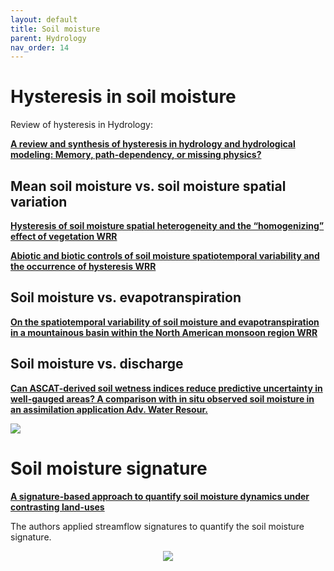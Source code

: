 ```yaml
---
layout: default
title: Soil moisture
parent: Hydrology
nav_order: 14
---
```


# Hysteresis in soil moisture

Review of hysteresis in Hydrology:

__[A review and synthesis of hysteresis in hydrology and hydrological modeling: Memory, path-dependency, or missing physics?](https://www.sciencedirect.com/science/article/pii/S0022169418304591?via%3Dihub#!)__

## Mean soil moisture vs. soil moisture spatial variation

__[Hysteresis of soil moisture spatial heterogeneity and the “homogenizing” effect of vegetation WRR](https://agupubs.onlinelibrary.wiley.com/doi/full/10.1029/2009WR008611)__

__[Abiotic and biotic controls of soil moisture spatiotemporal variability and the occurrence of hysteresis WRR](https://agupubs.onlinelibrary.wiley.com/doi/full/10.1002/2014WR016102)__

## Soil moisture vs. evapotranspiration

__[On the spatiotemporal variability of soil moisture and evapotranspiration in a mountainous basin within the North American monsoon region WRR](https://agupubs.onlinelibrary.wiley.com/doi/full/10.1029/2009WR008240)__

## Soil moisture vs. discharge

__[Can ASCAT-derived soil wetness indices reduce predictive uncertainty in well-gauged areas? A comparison with in situ observed soil moisture in an assimilation application Adv. Water Resour.](https://www.sciencedirect.com/science/article/pii/S0309170812000772?via%3Dihub)__

<img src="https://ars.els-cdn.com/content/image/1-s2.0-S0309170812000772-gr3.jpg">

# Soil moisture signature

__[A signature-based approach to quantify soil moisture dynamics under contrasting land-uses](https://onlinelibrary.wiley.com/doi/10.1002/hyp.14553)__

The authors applied streamflow signatures to quantify the soil moisture signature. 

<p align="center">
  <img src="https://onlinelibrary.wiley.com/cms/asset/371cbb5b-482d-4487-a53c-d565c2b68116/hyp14553-fig-0002-m.jpg">
</p>
